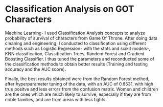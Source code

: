 # Classification Analysis on GOT Characters
Machine Learning- I used Classification Analysis concepts to analyze probability of survival of characters from Game Of Throne. After doing data cleaning and engineering, I conducted to classification using different methods such as Logistic Regression- with the stats and scikit models-, KNN classification, Classification Trees, Random Forest and Gradient Boosting Classifier. I thus tuned the parameters and reconducted some of the classification methods to obtain better results (Training and testing accuracy and the AUC score).

Finally, the best results obtained were from the Random Forest method, after hyperparameter tuning of the data, with an AUC of 0.8531, with high true positve and less errors from the confusion matrix. 
Women and children are the ones which are much likely to survive, especially if they are from noble families, and are from areas with less fights.
